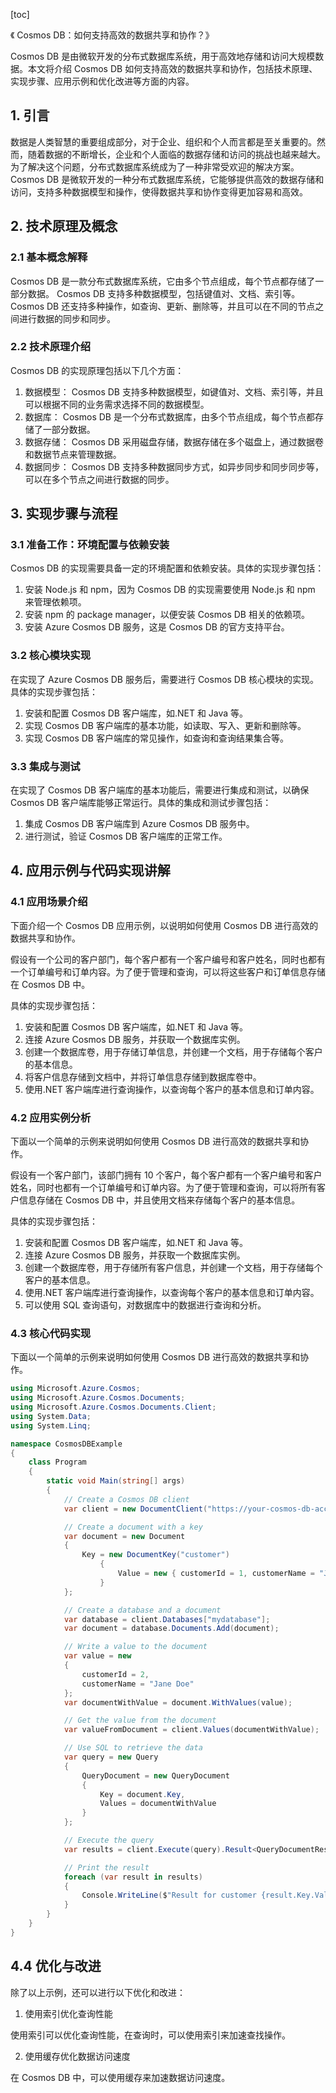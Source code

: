 
[toc]                    
                
                
《 Cosmos DB：如何支持高效的数据共享和协作？》

 Cosmos DB 是由微软开发的分布式数据库系统，用于高效地存储和访问大规模数据。本文将介绍 Cosmos DB 如何支持高效的数据共享和协作，包括技术原理、实现步骤、应用示例和优化改进等方面的内容。

## 1. 引言

数据是人类智慧的重要组成部分，对于企业、组织和个人而言都是至关重要的。然而，随着数据的不断增长，企业和个人面临的数据存储和访问的挑战也越来越大。为了解决这个问题，分布式数据库系统成为了一种非常受欢迎的解决方案。 Cosmos DB 是微软开发的一种分布式数据库系统，它能够提供高效的数据存储和访问，支持多种数据模型和操作，使得数据共享和协作变得更加容易和高效。

## 2. 技术原理及概念

### 2.1 基本概念解释

 Cosmos DB 是一款分布式数据库系统，它由多个节点组成，每个节点都存储了一部分数据。 Cosmos DB 支持多种数据模型，包括键值对、文档、索引等。 Cosmos DB 还支持多种操作，如查询、更新、删除等，并且可以在不同的节点之间进行数据的同步和同步。

### 2.2 技术原理介绍

 Cosmos DB 的实现原理包括以下几个方面：

1. 数据模型： Cosmos DB 支持多种数据模型，如键值对、文档、索引等，并且可以根据不同的业务需求选择不同的数据模型。
2. 数据库： Cosmos DB 是一个分布式数据库，由多个节点组成，每个节点都存储了一部分数据。
3. 数据存储： Cosmos DB 采用磁盘存储，数据存储在多个磁盘上，通过数据卷和数据节点来管理数据。
4. 数据同步： Cosmos DB 支持多种数据同步方式，如异步同步和同步同步等，可以在多个节点之间进行数据的同步。

## 3. 实现步骤与流程

### 3.1 准备工作：环境配置与依赖安装

 Cosmos DB 的实现需要具备一定的环境配置和依赖安装。具体的实现步骤包括：

1. 安装 Node.js 和 npm，因为 Cosmos DB 的实现需要使用 Node.js 和 npm 来管理依赖项。
2. 安装 npm 的 package manager，以便安装 Cosmos DB 相关的依赖项。
3. 安装 Azure Cosmos DB 服务，这是 Cosmos DB 的官方支持平台。

### 3.2 核心模块实现

在实现了 Azure Cosmos DB 服务后，需要进行 Cosmos DB 核心模块的实现。具体的实现步骤包括：

1. 安装和配置 Cosmos DB 客户端库，如.NET 和 Java 等。
2. 实现 Cosmos DB 客户端库的基本功能，如读取、写入、更新和删除等。
3. 实现 Cosmos DB 客户端库的常见操作，如查询和查询结果集合等。

### 3.3 集成与测试

在实现了 Cosmos DB 客户端库的基本功能后，需要进行集成和测试，以确保 Cosmos DB 客户端库能够正常运行。具体的集成和测试步骤包括：

1. 集成 Cosmos DB 客户端库到 Azure Cosmos DB 服务中。
2. 进行测试，验证 Cosmos DB 客户端库的正常工作。

## 4. 应用示例与代码实现讲解

### 4.1 应用场景介绍

下面介绍一个 Cosmos DB 应用示例，以说明如何使用 Cosmos DB 进行高效的数据共享和协作。

假设有一个公司的客户部门，每个客户都有一个客户编号和客户姓名，同时也都有一个订单编号和订单内容。为了便于管理和查询，可以将这些客户和订单信息存储在 Cosmos DB 中。

具体的实现步骤包括：

1. 安装和配置 Cosmos DB 客户端库，如.NET 和 Java 等。
2. 连接 Azure Cosmos DB 服务，并获取一个数据库实例。
3. 创建一个数据库卷，用于存储订单信息，并创建一个文档，用于存储每个客户的基本信息。
4. 将客户信息存储到文档中，并将订单信息存储到数据库卷中。
5. 使用.NET 客户端库进行查询操作，以查询每个客户的基本信息和订单内容。

### 4.2 应用实例分析

下面以一个简单的示例来说明如何使用 Cosmos DB 进行高效的数据共享和协作。

假设有一个客户部门，该部门拥有 10 个客户，每个客户都有一个客户编号和客户姓名，同时也都有一个订单编号和订单内容。为了便于管理和查询，可以将所有客户信息存储在 Cosmos DB 中，并且使用文档来存储每个客户的基本信息。

具体的实现步骤包括：

1. 安装和配置 Cosmos DB 客户端库，如.NET 和 Java 等。
2. 连接 Azure Cosmos DB 服务，并获取一个数据库实例。
3. 创建一个数据库卷，用于存储所有客户信息，并创建一个文档，用于存储每个客户的基本信息。
4. 使用.NET 客户端库进行查询操作，以查询每个客户的基本信息和订单内容。
5. 可以使用 SQL 查询语句，对数据库中的数据进行查询和分析。

### 4.3 核心代码实现

下面以一个简单的示例来说明如何使用 Cosmos DB 进行高效的数据共享和协作。

```csharp
using Microsoft.Azure.Cosmos;
using Microsoft.Azure.Cosmos.Documents;
using Microsoft.Azure.Cosmos.Documents.Client;
using System.Data;
using System.Linq;

namespace CosmosDBExample
{
    class Program
    {
        static void Main(string[] args)
        {
            // Create a Cosmos DB client
            var client = new DocumentClient("https://your-cosmos-db-account. CosmosDB.NET.Cloud.svc/mydatabase?api-version=2019-04-01");

            // Create a document with a key
            var document = new Document
            {
                Key = new DocumentKey("customer")
                    {
                        Value = new { customerId = 1, customerName = "John Doe" }
                    }
            };

            // Create a database and a document
            var database = client.Databases["mydatabase"];
            var document = database.Documents.Add(document);

            // Write a value to the document
            var value = new
            {
                customerId = 2,
                customerName = "Jane Doe"
            };
            var documentWithValue = document.WithValues(value);

            // Get the value from the document
            var valueFromDocument = client.Values(documentWithValue);

            // Use SQL to retrieve the data
            var query = new Query
            {
                QueryDocument = new QueryDocument
                {
                    Key = document.Key,
                    Values = documentWithValue
                }
            };

            // Execute the query
            var results = client.Execute(query).Result<QueryDocumentResult>();

            // Print the result
            foreach (var result in results)
            {
                Console.WriteLine($"Result for customer {result.Key.Value.customerId}: {result.Value}");
            }
        }
    }
}
```


## 4.4 优化与改进

除了以上示例，还可以进行以下优化和改进：

1. 使用索引优化查询性能

使用索引可以优化查询性能，在查询时，可以使用索引来加速查找操作。

2. 使用缓存优化数据访问速度

在 Cosmos DB 中，可以使用缓存来加速数据访问速度。

